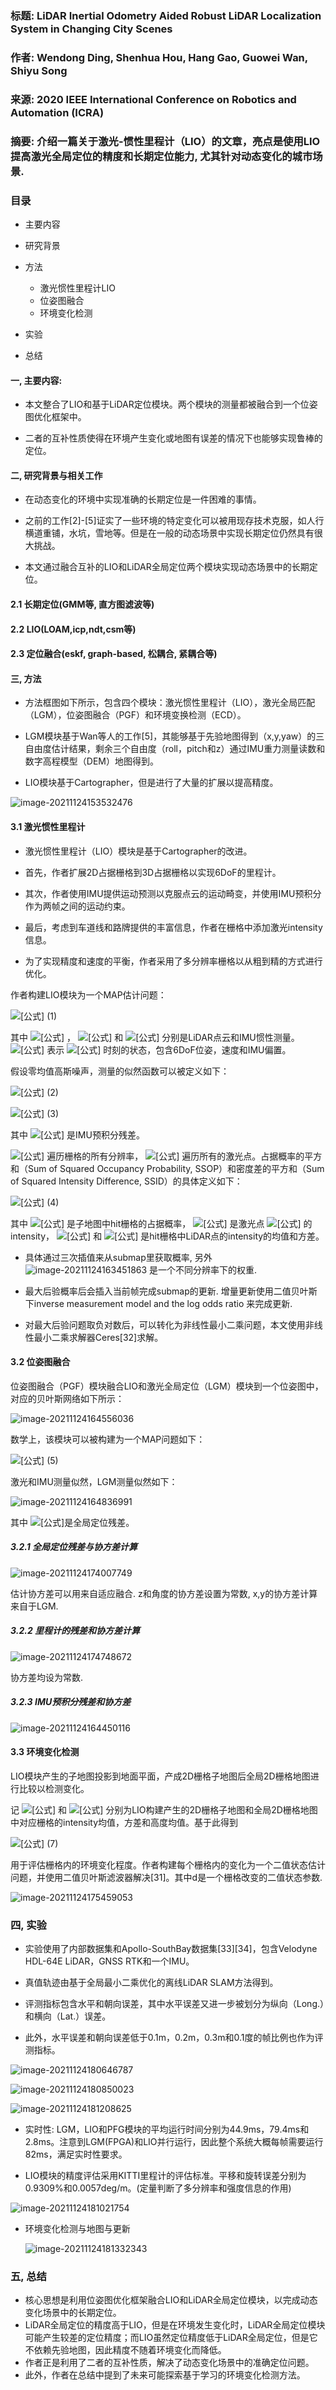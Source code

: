 ### 标题: LiDAR Inertial Odometry Aided Robust LiDAR Localization System in Changing City Scenes

### 作者: Wendong Ding, Shenhua Hou, Hang Gao, Guowei Wan, Shiyu Song

### 来源: 2020 IEEE International Conference on Robotics and Automation (ICRA) 

### 摘要:  介绍一篇关于激光-惯性里程计（LIO）的文章，亮点是使用LIO提高激光全局定位的精度和长期定位能力, 尤其针对动态变化的城市场景.

### 目录

* 主要内容
* 研究背景
* 方法
  * 激光惯性里程计LIO
  * 位姿图融合
  * 环境变化检测

* 实验
* 总结

#### 一, 主要内容:

* 本文整合了LIO和基于LiDAR定位模块。两个模块的测量都被融合到一个位姿图优化框架中。

* 二者的互补性质使得在环境产生变化或地图有误差的情况下也能够实现鲁棒的定位。

#### 二, 研究背景与相关工作

* 在动态变化的环境中实现准确的长期定位是一件困难的事情。

* 之前的工作[2]-[5]证实了一些环境的特定变化可以被用现存技术克服，如人行横道重铺，水坑，雪地等。但是在一般的动态场景中实现长期定位仍然具有很大挑战。

* 本文通过融合互补的LIO和LiDAR全局定位两个模块实现动态场景中的长期定位。

#### 2.1 长期定位(GMM等, 直方图滤波等)

#### 2.2 LIO(LOAM,icp,ndt,csm等)

#### 2.3 定位融合(eskf, graph-based, 松耦合, 紧耦合等)

#### 三, 方法

* 方法框图如下所示，包含四个模块：激光惯性里程计（LIO），激光全局匹配（LGM），位姿图融合（PGF）和环境变换检测（ECD）。

* LGM模块基于Wan等人的工作[5]，其能够基于先验地图得到（x,y,yaw）的三自由度估计结果，剩余三个自由度（roll，pitch和z）通过IMU重力测量读数和数字高程模型（DEM）地图得到。

* LIO模块基于Cartographer，但是进行了大量的扩展以提高精度。

![image-20211124153532476](/home/wf/.config/Typora/typora-user-images/image-20211124153532476.png)

#### 3.1 激光惯性里程计

* 激光惯性里程计（LIO）模块是基于Cartographer的改进。

* 首先，作者扩展2D占据栅格到3D占据栅格以实现6DoF的里程计。

* 其次，作者使用IMU提供运动预测以克服点云的运动畸变，并使用IMU预积分作为两帧之间的运动约束。

* 最后，考虑到车道线和路牌提供的丰富信息，作者在栅格中添加激光intensity信息。

* 为了实现精度和速度的平衡，作者采用了多分辨率栅格以从粗到精的方式进行优化。

作者构建LIO模块为一个MAP估计问题：

![[公式]](https://www.zhihu.com/equation?tex=%5Cbegin%7Baligned%7D+P%5Cleft%28%5Cmathbf%7Bx%7D_%7Bk%7D%5E%7BL%7D+%5Cmid+%5Cmathbf%7Bz%7D_%7Bk%7D%2C+%5Cmathbf%7Bx%7D_%7Bk-1%7D%5E%7BL%7D%2C+%5Cmathcal%7BS%7D_%7Bk-1%7D%5Cright%29+%5Cpropto+%26+P%5Cleft%28%5Cmathbf%7Bz%7D_%7Bk%7D%5E%7BP%7D+%5Cmid+%5Cmathbf%7Bx%7D_%7Bk%7D%5E%7BL%7D%2C+%5Cmathcal%7BS%7D_%7Bk-1%7D%5Cright%29+%5C%5C+%26+P%5Cleft%28%5Cmathbf%7Bz%7D_%7Bk%7D%5E%7BI%7D+%5Cmid+%5Cmathbf%7Bx%7D_%7Bk%7D%5E%7BL%7D%2C+%5Cmathbf%7Bx%7D_%7Bk-1%7D%5E%7BL%7D%5Cright%29+%5Cend%7Baligned%7D) (1)

其中 ![[公式]](https://www.zhihu.com/equation?tex=%5Cmathbf%7Bz%7D_%7Bk%7D%3D%5Cleft%5C%7B%5Cmathbf%7Bz%7D_%7Bk%7D%5E%7BP%7D%2C+%5Cmathbf%7Bz%7D_%7Bk%7D%5E%7BI%7D%5Cright%5C%7D) ， ![[公式]](https://www.zhihu.com/equation?tex=%5Cmathbf%7Bz%7D_%7Bk%7D%5E%7BP%7D) 和 ![[公式]](https://www.zhihu.com/equation?tex=%5Cmathbf%7Bz%7D_%7Bk%7D%5E%7BI%7D) 分别是LiDAR点云和IMU惯性测量。 ![[公式]](https://www.zhihu.com/equation?tex=%5Cmathbf%7Bx%7D_%7Bk%7D%5E%7BL%7D) 表示 ![[公式]](https://www.zhihu.com/equation?tex=k) 时刻的状态，包含6DoF位姿，速度和IMU偏置。

假设零均值高斯噪声，测量的似然函数可以被定义如下：

![[公式]](https://www.zhihu.com/equation?tex=P%5Cleft%28%5Cmathbf%7Bz%7D_%7Bk%7D%5E%7BI%7D+%5Cmid+%5Cmathbf%7Bx%7D_%7Bk%7D%5E%7BL%7D%2C+%5Cmathbf%7Bx%7D_%7Bk-1%7D%5E%7BL%7D%5Cright%29+%5Cpropto+%5Cexp+-%5Cfrac%7B1%7D%7B2%7D%5Cleft%5C%7C%5Cmathbf%7Br%7D_%7Bk%7D%5E%7BI%7D%5Cright%5C%7C_%7B%5CLambda_%7Bk%7D%5E%7BI%7D%7D%5E%7B2%7D) (2)

![[公式]](https://www.zhihu.com/equation?tex=%5Cbegin%7Baligned%7D+P%5Cleft%28%5Cmathbf%7Bz%7D_%7Bk%7D%5E%7BP%7D+%5Cmid+%5Cmathbf%7Bx%7D_%7Bk%7D%5E%7BL%7D%2C+%5Cmathcal%7BS%7D_%7Bk-1%7D%5Cright%29+%5Cpropto+%26+%5Cprod_%7Bi%7D+%5Cprod_%7Bj%7D+%5Cexp+-%5Cfrac%7B1%7D%7B2+%5Csigma_%7Bo_%7Bi%7D%7D%5E%7B2%7D%7D%5C%7C%5Cmathrm%7BSSOP%7D%5C%7C%5E%7B2%7D+%5C%5C+%26+%5Cprod_%7Bi%7D+%5Cprod_%7Bj%7D+%5Cexp+-%5Cfrac%7B1%7D%7B2+%5Csigma_%7Br_%7Bi%7D%7D%5E%7B2%7D%7D%5C%7C%5Coperatorname%7BSSID%7D%5C%7C%5E%7B2%7D+%5Cend%7Baligned%7D) (3)

其中 ![[公式]](https://www.zhihu.com/equation?tex=%5Cmathbf%7Br%7D_%7Bk%7D%5E%7BI%7D) 是IMU预积分残差。

![[公式]](https://www.zhihu.com/equation?tex=i) 遍历栅格的所有分辨率， ![[公式]](https://www.zhihu.com/equation?tex=j) 遍历所有的激光点。占据概率的平方和（Sum of Squared Occupancy Probability, SSOP）和密度差的平方和（Sum of Squared Intensity Difference, SSID）的具体定义如下：

![[公式]](https://www.zhihu.com/equation?tex=%5Cleft%5C%7B%5Cbegin%7Barray%7D%7Bl%7D+%5Cmathrm%7BSSOP%7D%3D1-P%28s%29+%5C%5C+%5Cmathrm%7BSSID%7D%3D%5Cfrac%7Bu_%7Bs%7D-%5Cmathrm%7BI%7D%5Cleft%28%5Cmathbf%7Bp%7D_%7Bj%7D%5Cright%29%7D%7B%5Csigma_%7Bs%7D%7D+%5Cend%7Barray%7D%5Cright.) (4)

其中 ![[公式]](https://www.zhihu.com/equation?tex=P%28s%29) 是子地图中hit栅格的占据概率， ![[公式]](https://www.zhihu.com/equation?tex=%5Cmathrm%7BI%7D%5Cleft%28%5Cmathbf%7Bp%7D_%7Bj%7D%5Cright%29) 是激光点 ![[公式]](https://www.zhihu.com/equation?tex=%5Cmathbf%7Bp%7D_%7Bj%7D) 的intensity， ![[公式]](https://www.zhihu.com/equation?tex=u_%7Bs%7D) 和 ![[公式]](https://www.zhihu.com/equation?tex=%5Csigma_%7Bs%7D) 是hit栅格中LiDAR点的intensity的均值和方差。

* 具体通过三次插值来从submap里获取概率, 另外![image-20211124163451863](/home/wf/.config/Typora/typora-user-images/image-20211124163451863.png) 是一个不同分辨率下的权重.

* 最大后验概率后会插入当前帧完成submap的更新. 增量更新使用二值贝叶斯下inverse measurement model and the log odds ratio 来完成更新.

* 对最大后验问题取负对数后，可以转化为非线性最小二乘问题，本文使用非线性最小二乘求解器Ceres[32]求解。

#### 3.2  位姿图融合

位姿图融合（PGF）模块融合LIO和激光全局定位（LGM）模块到一个位姿图中，对应的贝叶斯网络如下所示：

![image-20211124164556036](/home/wf/.config/Typora/typora-user-images/image-20211124164556036.png)

数学上，该模块可以被构建为一个MAP问题如下：

![[公式]](https://www.zhihu.com/equation?tex=%5Cbegin%7Baligned%7D+P%28%5Cmathcal%7BX%7D+%5Cmid+%5Cmathcal%7BZ%7D%29+%5Cpropto+%5Cprod_%7Bk%2C+s%7D+P%5Cleft%28%5Cmathbf%7Bz%7D_%7Bk+s%7D%5E%7BO%7D+%5Cmid+%5Cmathbf%7Bx%7D_%7Bk%7D%5E%7BL%7D%2C+%5Cmathbf%7Bx%7D_%7Bs%7D%5E%7BS%7D%5Cright%29+%26+%5Cprod_%7Bk%7D+P%5Cleft%28%5Cmathbf%7Bz%7D_%7Bk%7D%5E%7BI%7D+%5Cmid+%5Cmathbf%7Bx%7D_%7Bk%7D%5E%7BL%7D%2C+%5Cmathbf%7Bx%7D_%7Bk-1%7D%5E%7BL%7D%5Cright%29+%5C%5C+%26+%5Cprod_%7Bk%7D+P%5Cleft%28%5Cmathbf%7Bz%7D_%7Bk%7D%5E%7BG%7D+%5Cmid+%5Cmathbf%7Bx%7D_%7Bk%7D%5E%7BL%7D%2C+%5Cmathbf%7Bx%7D_%7BL%7D%5E%7BG%7D%5Cright%29+%5Cend%7Baligned%7D) (5)

激光和IMU测量似然，LGM测量似然如下：

![image-20211124164836991](/home/wf/.config/Typora/typora-user-images/image-20211124164836991.png)

其中 ![[公式]](https://www.zhihu.com/equation?tex=%5Cmathbf%7Br%7D_%7Bk+s%7D%5E%7BO%7D)是全局定位残差。

##### 3.2.1 全局定位残差与协方差计算

![image-20211124174007749](/home/wf/.config/Typora/typora-user-images/image-20211124174007749.png)



估计协方差可以用来自适应融合. z和角度的协方差设置为常数, x,y的协方差计算来自于LGM.

##### 3.2.2 里程计的残差和协方差计算

![image-20211124174748672](/home/wf/.config/Typora/typora-user-images/image-20211124174748672.png)

协方差均设为常数.

##### 3.2.3 IMU预积分残差和协方差

![image-20211124164450116](/home/wf/.config/Typora/typora-user-images/image-20211124164450116.png)

#### 3.3 环境变化检测

LIO模块产生的子地图投影到地面平面，产成2D栅格子地图后全局2D栅格地图进行比较以检测变化。

记 ![[公式]](https://www.zhihu.com/equation?tex=u_%7Bs%7D%2C+%5Csigma_%7Bs%7D%2C+a_%7Bs%7D) 和 ![[公式]](https://www.zhihu.com/equation?tex=u_%7Bm%7D%2C+%5Csigma_%7Bm%7D%2Ca_m) 分别为LIO构建产生的2D栅格子地图和全局2D栅格地图中对应栅格的intensity均值，方差和高度均值。基于此得到

![[公式]](https://www.zhihu.com/equation?tex=%5Cbegin%7Barray%7D%7Bl%7D+z_%7Bs%7D%28r%29%3D%5Cfrac%7B%5Cleft%28u_%7Bs%7D-u_%7Bm%7D%5Cright%29%5E%7B2%7D%5Cleft%28%5Csigma_%7Bs%7D%5E%7B2%7D%2B%5Csigma_%7Bm%7D%5E%7B2%7D%5Cright%29%7D%7B%5Csigma_%7Bs%7D%5E%7B2%7D+%5Csigma_%7Bm%7D%5E%7B2%7D%7D+%5C%5C+z_%7Bs%7D%28a%29%3D%5Cleft%28a_%7Bs%7D-a_%7Bm%7D%5Cright%29%5E%7B2%7D+%5Cend%7Barray%7D) (7)

用于评估栅格内的环境变化程度。作者构建每个栅格内的变化为一个二值状态估计问题，并使用二值贝叶斯滤波器解决[31]。其中d是一个栅格改变的二值状态参数.

![image-20211124175459053](/home/wf/.config/Typora/typora-user-images/image-20211124175459053.png)

### 四, 实验

* 实验使用了内部数据集和Apollo-SouthBay数据集[33][34]，包含Velodyne HDL-64E LiDAR，GNSS  RTK和一个IMU。

* 真值轨迹由基于全局最小二乘优化的离线LiDAR  SLAM方法得到。

* 评测指标包含水平和朝向误差，其中水平误差又进一步被划分为纵向（Long.）和横向（Lat.）误差。

* 此外，水平误差和朝向误差低于0.1m，0.2m，0.3m和0.1度的帧比例也作为评测指标。

![image-20211124180646787](/home/wf/.config/Typora/typora-user-images/image-20211124180646787.png)

![image-20211124180850023](/home/wf/.config/Typora/typora-user-images/image-20211124180850023.png)

![image-20211124181208625](/home/wf/.config/Typora/typora-user-images/image-20211124181208625.png)

* 实时性: LGM，LIO和PFG模块的平均运行时间分别为44.9ms，79.4ms和2.8ms。注意到LGM(FPGA)和LIO并行运行，因此整个系统大概每帧需要运行82ms，满足实时性要求。

* LIO模块的精度评估采用KITTI里程计的评估标准。平移和旋转误差分别为0.9309%和0.0057deg/m。(定量判断了多分辨率和强度信息的作用)

![image-20211124181021754](/home/wf/.config/Typora/typora-user-images/image-20211124181021754.png)

* 环境变化检测与地图与更新

  ![image-20211124181332343](/home/wf/.config/Typora/typora-user-images/image-20211124181332343.png)

### 五, 总结

* 核心思想是利用位姿图优化框架融合LIO和LiDAR全局定位模块，以完成动态变化场景中的长期定位。
* LiDAR全局定位的精度高于LIO，但是在环境发生变化时，LiDAR全局定位模块可能产生较差的定位精度；而LIO虽然定位精度低于LiDAR全局定位，但是它不依赖先验地图，因此精度不随着环境变化而降低。
* 作者正是利用了二者的互补性质，解决了动态变化场景中的准确定位问题。
* 此外，作者在总结中提到了未来可能探索基于学习的环境变化检测方法。











